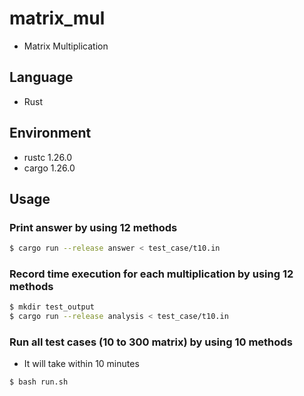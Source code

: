 # matrix\_mul

+ Matrix Multiplication

## Language

+ Rust

## Environment

+ rustc 1.26.0
+ cargo 1.26.0

## Usage

### Print answer by using 12 methods

```sh
$ cargo run --release answer < test_case/t10.in
```

### Record time execution for each multiplication by using 12 methods

```sh
$ mkdir test_output
$ cargo run --release analysis < test_case/t10.in
```

### Run all test cases (10 to 300 matrix) by using 10 methods

+ It will take within 10 minutes

```sh
$ bash run.sh
```
